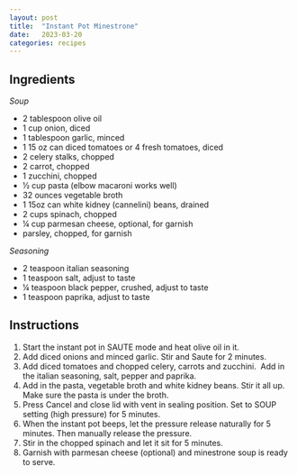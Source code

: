 ```yaml
---
layout: post
title:  "Instant Pot Minestrone"
date:   2023-03-20
categories: recipes
---
```

Ingredients
--

*Soup*
* 2 tablespoon olive oil
* 1 cup onion, diced
* 1 tablespoon garlic, minced
* 1 15 oz can diced tomatoes or 4 fresh tomatoes, diced
* 2 celery stalks, chopped
* 2 carrot, chopped
* 1 zucchini, chopped
* ½ cup pasta (elbow macaroni works well)
* 32 ounces vegetable broth
* 1 15oz can white kidney (cannelini) beans, drained
* 2 cups spinach, chopped
* ¼ cup parmesan cheese, optional, for garnish
* parsley, chopped, for garnish

*Seasoning*
* 2 teaspoon italian seasoning
* 1 teaspoon salt, adjust to taste
* ¼ teaspoon black pepper, crushed, adjust to taste
* 1 teaspoon paprika, adjust to taste

Instructions
--
1. Start the instant pot in SAUTE mode and heat olive oil in it. 
2. Add diced onions and minced garlic. Stir and Saute for 2 minutes. 
3. Add diced tomatoes and chopped celery, carrots and zucchini.  Add in the italian seasoning, salt, pepper and paprika.
4. Add in the pasta, vegetable broth and white kidney beans. Stir it all up. Make sure the pasta is under the broth. 
5. Press Cancel and close lid with vent in sealing position. Set to SOUP setting (high pressure) for 5 minutes.
6. When the instant pot beeps, let the pressure release naturally for 5 minutes. Then manually release the pressure.
7. Stir in the chopped spinach and let it sit for 5 minutes. 
8. Garnish with parmesan cheese (optional) and minestrone soup is ready to serve. 